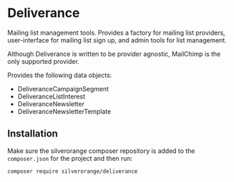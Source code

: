 Deliverance
===========
Mailing list management tools. Provides a factory for mailing list providers,
user-interface for mailing list sign up, and admin tools for list management.

Although Deliverance is written to be provider agnostic, MailChimp is the
only supported provider.

Provides the following data objects:

 - DeliveranceCampaignSegment
 - DeliveranceListInterest
 - DeliveranceNewsletter
 - DeliveranceNewsletterTemplate

Installation
------------
Make sure the silverorange composer repository is added to the `composer.json`
for the project and then run:

```sh
composer require silverorange/deliverance
```
